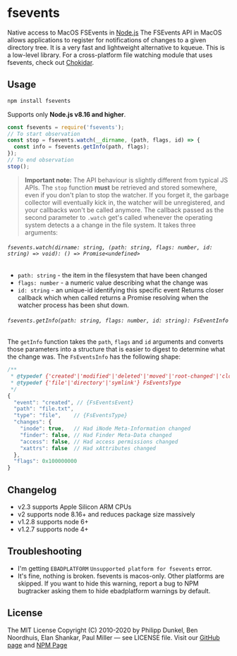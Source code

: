 # fsevents
Native access to MacOS FSEvents in [Node.js](https://nodejs.org/)
The FSEvents API in MacOS allows applications to register for notifications of
changes to a given directory tree. It is a very fast and lightweight alternative
to kqueue.
This is a low-level library. For a cross-platform file watching module that
uses fsevents, check out [Chokidar](https://github.com/paulmillr/chokidar).
## Usage
```sh
npm install fsevents
```
Supports only **Node.js v8.16 and higher**.
```js
const fsevents = require('fsevents');
// To start observation
const stop = fsevents.watch(__dirname, (path, flags, id) => {
  const info = fsevents.getInfo(path, flags);
});
// To end observation
stop();
```
> **Important note:** The API behaviour is slightly different from typical JS APIs. The `stop` function **must** be
> retrieved and stored somewhere, even if you don't plan to stop the watcher. If you forget it, the garbage collector
> will eventually kick in, the watcher will be unregistered, and your callbacks won't be called anymore.
The callback passed as the second parameter to `.watch` get's called whenever the operating system detects a
a change in the file system. It takes three arguments:
###### `fsevents.watch(dirname: string, (path: string, flags: number, id: string) => void): () => Promise<undefined>`
 * `path: string` - the item in the filesystem that have been changed
 * `flags: number` - a numeric value describing what the change was
 * `id: string` - an unique-id identifying this specific event
 Returns closer callback which when called returns a Promise resolving when the watcher process has been shut down.
###### `fsevents.getInfo(path: string, flags: number, id: string): FsEventInfo`
The `getInfo` function takes the `path`, `flags` and `id` arguments and converts those parameters into a structure
that is easier to digest to determine what the change was.
The `FsEventsInfo` has the following shape:
```js
/**
 * @typedef {'created'|'modified'|'deleted'|'moved'|'root-changed'|'cloned'|'unknown'} FsEventsEvent
 * @typedef {'file'|'directory'|'symlink'} FsEventsType
 */
{
  "event": "created", // {FsEventsEvent}
  "path": "file.txt",
  "type": "file",    // {FsEventsType}
  "changes": {
    "inode": true,   // Had iNode Meta-Information changed
    "finder": false, // Had Finder Meta-Data changed
    "access": false, // Had access permissions changed
    "xattrs": false  // Had xAttributes changed
  },
  "flags": 0x100000000
}
```
## Changelog
- v2.3 supports Apple Silicon ARM CPUs
- v2 supports node 8.16+ and reduces package size massively
- v1.2.8 supports node 6+
- v1.2.7 supports node 4+
## Troubleshooting
- I'm getting `EBADPLATFORM` `Unsupported platform for fsevents` error.
- It's fine, nothing is broken. fsevents is macos-only. Other platforms are skipped. If you want to hide this warning, report a bug to NPM bugtracker asking them to hide ebadplatform warnings by default.
## License
The MIT License Copyright (C) 2010-2020 by Philipp Dunkel, Ben Noordhuis, Elan Shankar, Paul Miller — see LICENSE file.
Visit our [GitHub page](https://github.com/fsevents/fsevents) and [NPM Page](https://npmjs.org/package/fsevents)
